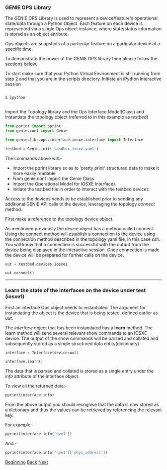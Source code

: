 ### GENIE OPS Library


The GENIE OPS Library is used to represent a device/feature's operational state/data through a Python Object. 
Each feature on each device is represented via a single Ops object instance, where state/status 
information is stored as an object attribute.

Ops objects are snapshots of a particular feature on a particular device at a specific time.
 
To demonstrate the power of the GENIE OPS library then please follow the sections below.

To start make sure that your Python Virtual Environment is still running from step 2 and that you are in 
the scripts directory.
Initiate an iPython interactive session

```bash

$ ipython
     
```

Import the Topology library and the Ops Interface Model(Class) and instantiate the topology object (referred to in this example as _testbed_)

```python
from pprint import pprint
from genie.conf import Genie

from genie.libs.ops.interface.iosxe.interface import Interface

testbed = Genie.init('sandbox_iosxe.yaml')

```

The commands above will:-

* Import the pprint library so as to 'pretty print' structured data to make it more easily readable
* From genie.conf import the Genie Class
* Import the Operational Model for IOSXE Interfaces
* Initiate the testbed file in order to interact with the testbed devices


Access to the devices needs to be established prior to sending any additional GENIE API calls to the device, leveraging
the topology _connect_ method. 

First make a reference to the topology device object  

As mentioned previously the device object has a method called connect.  Using the connect method will establish a connection to the device
using the connection method described in the topology yaml file, in this case _ssh_.  You will know that a connection is successful with the 
output from the device being displayed in the interactive session. Once connection is made the device will be prepared 
for further calls on the device.

```python
uut = testbed.devices.iosxe1

uut.connect()
```


---

### Learn the state of the interfaces on the device under test (iosxe1)

First an interface Ops object needs to instantiated.  The argument for instantiating the object is the device that is
being tested, defined earlier as _uut_.  

The _interface_ object that has been instantiated has a **learn** method.  The learn method will send several 
relevant show commands to an IOSXE device.  The output of the show commands will be parsed and collated and subsequently stored
as a single structured data entity(dictionary).

```python
interface = Interface(device=uut)

interface.learn()
```

The data that is parsed and collated is stored as a single entry under the _info_ attribute of the interface object.
  
To view all the returned data:-

```python
pprint(interface.info)
```

From the above output you should recognise that the data is now stored as a dictionary and thus the values can be 
retrieved by referencing the relevant key.

For example:-

```python
pprint(interface.info['nve1'])
```

And:-

```python
pprint(interface.info['nve1']['phys_address'])
```






[Beginning](../README.md)   [Back](./step2.md)  [Next](./step3b.md)